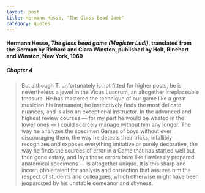 ```yaml
---
layout: post
title: Hermann Hesse, "The Glass Bead Game"
category: quotes
---
```


#### Hermann Hesse, *The glass bead game (Magister Ludi)*, translated from the German by Richard and Clara Winston, published by Holt, Rinehart and Winston, New York, 1969

##### Chapter 4

> But although T. unfortunately is not fitted for higher posts, he is 
> nevertheless a jewel in the Vicus Lusorum, an altogether irreplaceable treasure. He has mastered 
> the technique of our game like a great musician his instrument; he instinctively finds the most 
> delicate nuances, and is also an exceptional instructor. In the advanced and highest review 
> courses — for my part he would be wasted in the lower ones — I could scarcely manage without 
> him any longer. The way he analyzes the specimen Games of boys without ever discouraging 
> them, the way he detects their tricks, infallibly recognizes and exposes everything imitative or 
> purely decorative, the way he finds the sources of error in a Game that has started well but then 
> gone astray, and lays these errors bare like flawlessly prepared anatomical specimens — is 
> altogether unique. It is this sharp and incorruptible talent for analysis and correction that assures 
> him the respect of students and colleagues, which otherwise might have been jeopardized by his 
> unstable demeanor and shyness. 